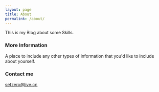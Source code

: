 ```yaml
---
layout: page
title: About
permalink: /about/
---
```

This is my Blog about some Skills.


### More Information

A place to include any other types of information that you'd like to include about yourself.

### Contact me

[setzero@live.cn](mailto:setzero@live.cn)